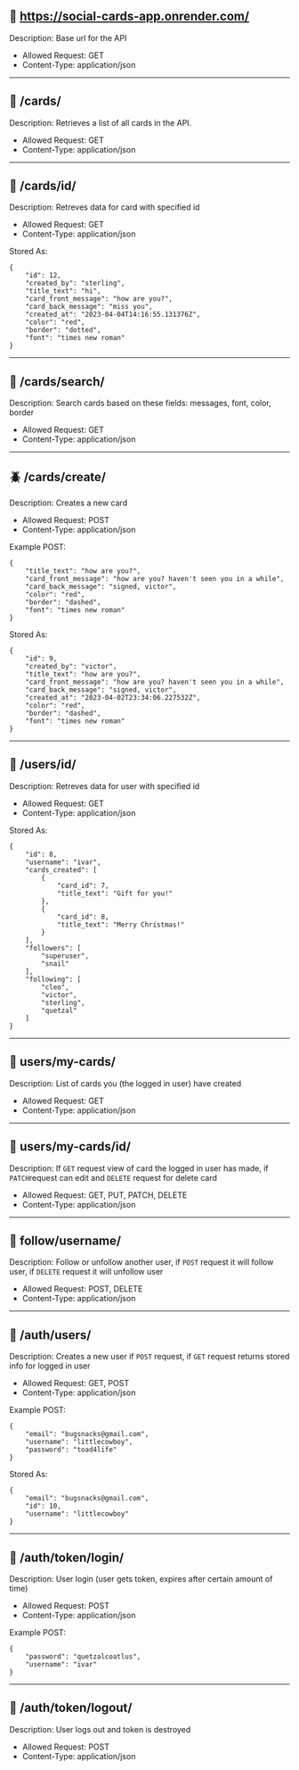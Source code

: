 ## 🐌  https://social-cards-app.onrender.com/ 

Description: Base url for the API

- Allowed Request: GET
- Content-Type: application/json

___



## 🐺  /cards/

Description: Retrieves a list of all cards in the API.

- Allowed Request: GET
- Content-Type: application/json

___



## 🐸  /cards/id/

Description: Retreves data for card with specified id 

- Allowed Request: GET
- Content-Type: application/json

Stored As:
```
{
    "id": 12,
    "created_by": "sterling",
    "title_text": "hi",
    "card_front_message": "how are you?",
    "card_back_message": "miss you",
    "created_at": "2023-04-04T14:16:55.131376Z",
    "color": "red",
    "border": "dotted",
    "font": "times new roman"
}
```
___



## 🐠  /cards/search/

Description: Search cards based on these fields: messages, font, color, border

- Allowed Request: GET
- Content-Type: application/json

___



## 🪲  /cards/create/

Description: Creates a new card 

- Allowed Request: POST
- Content-Type: application/json

Example POST:
```
{
	"title_text": "how are you?",
	"card_front_message": "how are you? haven't seen you in a while",
	"card_back_message": "signed, victor",
	"color": "red",
	"border": "dashed",
	"font": "times new roman"
}
```
Stored As:
```
{
    "id": 9,
    "created_by": "victor",
    "title_text": "how are you?",
    "card_front_message": "how are you? haven't seen you in a while",
    "card_back_message": "signed, victor",
    "created_at": "2023-04-02T23:34:06.227532Z",
    "color": "red",
    "border": "dashed",
    "font": "times new roman"
}
```

___



## 🌿  /users/id/

Description: Retreves data for user with specified id 

- Allowed Request: GET
- Content-Type: application/json

Stored As:
```
{
	"id": 8,
	"username": "ivar",
	"cards_created": [
		{
			"card_id": 7,
			"title_text": "Gift for you!"
		},
		{
			"card_id": 8,
			"title_text": "Merry Christmas!"
		}
	],
	"followers": [
        "superuser",
        "snail"
    ],
	"following": [
		"cleo",
		"victor",
		"sterling",
		"quetzal"
	]
}
```

___



## 🐬  users/my-cards/

Description: List of cards you (the logged in user) have created

- Allowed Request: GET
- Content-Type: application/json

___



## 🦄   users/my-cards/id/

Description: If `GET` request view of card the logged in user has made, if `PATCH`request can edit and `DELETE` request for delete card

- Allowed Request: GET, PUT, PATCH, DELETE
- Content-Type: application/json

___



## 🦖   follow/username/

Description: Follow or unfollow another user, if `POST` request it will follow user, if `DELETE` request it will unfollow user

- Allowed Request: POST, DELETE
- Content-Type: application/json


___



## 🐝   /auth/users/

Description: Creates a new user if `POST` request, if `GET` request returns stored info for logged in user

- Allowed Request: GET, POST
- Content-Type: application/json

Example POST:
```
{
    "email": "bugsnacks@gmail.com",
	"username": "littlecowboy",
	"password": "toad4life"
}
```
Stored As:
```
{
    "email": "bugsnacks@gmail.com",
    "id": 10,
    "username": "littlecowboy"
}
```

___



## 🌸  /auth/token/login/

Description: User login (user gets token, expires after certain amount of time)

- Allowed Request: POST
- Content-Type: application/json

Example POST:
```
{
    "password": "quetzalcoatlus",
    "username": "ivar"
}
```

___



## 🐓  /auth/token/logout/

Description: User logs out and token is destroyed

- Allowed Request: POST
- Content-Type: application/json